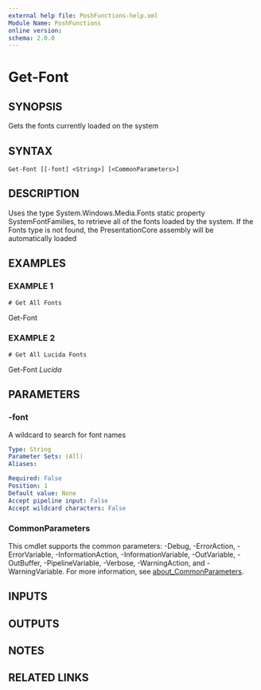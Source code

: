 ```yaml
---
external help file: PoshFunctions-help.xml
Module Name: PoshFunctions
online version:
schema: 2.0.0
---
```


# Get-Font

## SYNOPSIS
Gets the fonts currently loaded on the system

## SYNTAX

```
Get-Font [[-font] <String>] [<CommonParameters>]
```

## DESCRIPTION
Uses the type System.Windows.Media.Fonts static property SystemFontFamilies,
to retrieve all of the fonts loaded by the system. 
If the Fonts type is not found,
the PresentationCore assembly will be automatically loaded

## EXAMPLES

### EXAMPLE 1
```
# Get All Fonts
```

Get-Font

### EXAMPLE 2
```
# Get All Lucida Fonts
```

Get-Font *Lucida*

## PARAMETERS

### -font
A wildcard to search for font names

```yaml
Type: String
Parameter Sets: (All)
Aliases:

Required: False
Position: 1
Default value: None
Accept pipeline input: False
Accept wildcard characters: False
```

### CommonParameters
This cmdlet supports the common parameters: -Debug, -ErrorAction, -ErrorVariable, -InformationAction, -InformationVariable, -OutVariable, -OutBuffer, -PipelineVariable, -Verbose, -WarningAction, and -WarningVariable. For more information, see [about_CommonParameters](http://go.microsoft.com/fwlink/?LinkID=113216).

## INPUTS

## OUTPUTS

## NOTES

## RELATED LINKS
